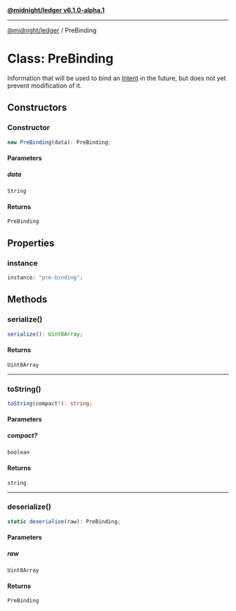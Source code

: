 [**@midnight/ledger v6.1.0-alpha.1**](../README.md)

***

[@midnight/ledger](../globals.md) / PreBinding

# Class: PreBinding

Information that will be used to bind an [Intent](Intent.md) in the future, but
does not yet prevent modification of it.

## Constructors

### Constructor

```ts
new PreBinding(data): PreBinding;
```

#### Parameters

##### data

`String`

#### Returns

`PreBinding`

## Properties

### instance

```ts
instance: "pre-binding";
```

## Methods

### serialize()

```ts
serialize(): Uint8Array;
```

#### Returns

`Uint8Array`

***

### toString()

```ts
toString(compact?): string;
```

#### Parameters

##### compact?

`boolean`

#### Returns

`string`

***

### deserialize()

```ts
static deserialize(raw): PreBinding;
```

#### Parameters

##### raw

`Uint8Array`

#### Returns

`PreBinding`
